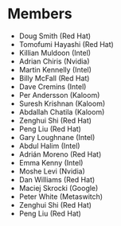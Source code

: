 # Members

* Doug Smith (Red Hat)
* Tomofumi Hayashi (Red Hat)
* Killian Muldoon (Intel)
* Adrian Chiris (Nvidia)
* Martin Kennelly (Intel)
* Billy McFall (Red Hat)
* Dave Cremins (Intel)
* Per Andersson (Kaloom)
* Suresh Krishnan (Kaloom)
* Abdallah Chatila (Kaloom)
* Zenghui Shi (Red Hat)
* Peng Liu (Red Hat)
* Gary Loughnane (Intel)
* Abdul Halim (Intel)
* Adrián Moreno (Red Hat)
* Emma Kenny (Intel)
* Moshe Levi (Nvidia)
* Dan Williams (Red Hat)
* Maciej Skrocki (Google)
* Peter White (Metaswitch)
* Zenghui Shi (Red Hat)
* Peng Liu (Red Hat)


